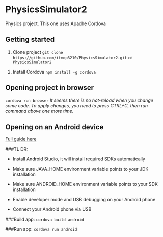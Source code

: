 # PhysicsSimulator2
Physics project. This one uses Apache Cordova

## Getting started
1. Clone project
```git clone https://github.com/itmop3210/PhysicsSimulator2.git```
```cd PhysicsSimulator2```

2. Install Cordova
```npm install -g cordova```

## Opening project in browser
```cordova run browser```
_It seems there is no hot-reload when you change some code. To apply changes, you need to press CTRL+C, then run command above one more time._

## Opening on an Android device
[Full guide here](https://cordova.apache.org/docs/en/latest/guide/platforms/android/index.html)

###TL DR:

- Install Android Studio, it will install required SDKs automatically

- Make sure JAVA_HOME environment variable points to your JDK installation

- Make sure ANDROID_HOME environment variable points to your SDK installation

- Enable developer mode and USB debugging on your Android phone

- Connect your Android phone via USB


###Build app:
```cordova build android```

###Run app:
```cordova run android```
